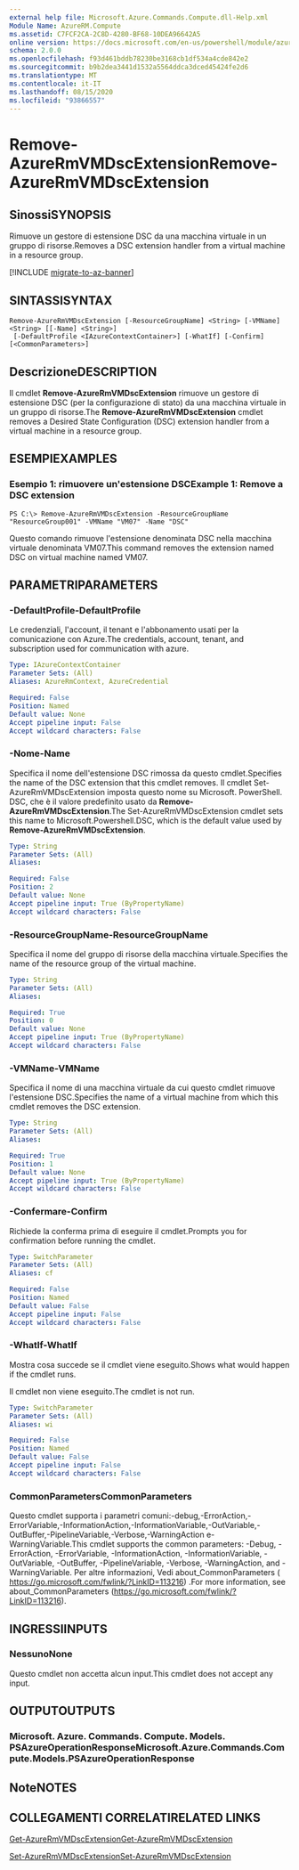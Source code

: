 ```yaml
---
external help file: Microsoft.Azure.Commands.Compute.dll-Help.xml
Module Name: AzureRM.Compute
ms.assetid: C7FCF2CA-2C8D-4280-BF68-10DEA96642A5
online version: https://docs.microsoft.com/en-us/powershell/module/azurerm.compute/remove-azurermvmdscextension
schema: 2.0.0
ms.openlocfilehash: f93d461bddb78230be3168cb1df534a4cde842e2
ms.sourcegitcommit: b9b2dea3441d1532a5564ddca3dced45424fe2d6
ms.translationtype: MT
ms.contentlocale: it-IT
ms.lasthandoff: 08/15/2020
ms.locfileid: "93866557"
---
```

# <span data-ttu-id="50d4c-101">Remove-AzureRmVMDscExtension</span><span class="sxs-lookup"><span data-stu-id="50d4c-101">Remove-AzureRmVMDscExtension</span></span>

## <span data-ttu-id="50d4c-102">Sinossi</span><span class="sxs-lookup"><span data-stu-id="50d4c-102">SYNOPSIS</span></span>
<span data-ttu-id="50d4c-103">Rimuove un gestore di estensione DSC da una macchina virtuale in un gruppo di risorse.</span><span class="sxs-lookup"><span data-stu-id="50d4c-103">Removes a DSC extension handler from a virtual machine in a resource group.</span></span>

[!INCLUDE [migrate-to-az-banner](../../includes/migrate-to-az-banner.md)]

## <span data-ttu-id="50d4c-104">SINTASSI</span><span class="sxs-lookup"><span data-stu-id="50d4c-104">SYNTAX</span></span>

```
Remove-AzureRmVMDscExtension [-ResourceGroupName] <String> [-VMName] <String> [[-Name] <String>]
 [-DefaultProfile <IAzureContextContainer>] [-WhatIf] [-Confirm] [<CommonParameters>]
```

## <span data-ttu-id="50d4c-105">Descrizione</span><span class="sxs-lookup"><span data-stu-id="50d4c-105">DESCRIPTION</span></span>
<span data-ttu-id="50d4c-106">Il cmdlet **Remove-AzureRmVMDscExtension** rimuove un gestore di estensione DSC (per la configurazione di stato) da una macchina virtuale in un gruppo di risorse.</span><span class="sxs-lookup"><span data-stu-id="50d4c-106">The **Remove-AzureRmVMDscExtension** cmdlet removes a Desired State Configuration (DSC) extension handler from a virtual machine in a resource group.</span></span>

## <span data-ttu-id="50d4c-107">ESEMPI</span><span class="sxs-lookup"><span data-stu-id="50d4c-107">EXAMPLES</span></span>

### <span data-ttu-id="50d4c-108">Esempio 1: rimuovere un'estensione DSC</span><span class="sxs-lookup"><span data-stu-id="50d4c-108">Example 1: Remove a DSC extension</span></span>
```
PS C:\> Remove-AzureRmVMDscExtension -ResourceGroupName "ResourceGroup001" -VMName "VM07" -Name "DSC"
```

<span data-ttu-id="50d4c-109">Questo comando rimuove l'estensione denominata DSC nella macchina virtuale denominata VM07.</span><span class="sxs-lookup"><span data-stu-id="50d4c-109">This command removes the extension named DSC on virtual machine named VM07.</span></span>

## <span data-ttu-id="50d4c-110">PARAMETRI</span><span class="sxs-lookup"><span data-stu-id="50d4c-110">PARAMETERS</span></span>

### <span data-ttu-id="50d4c-111">-DefaultProfile</span><span class="sxs-lookup"><span data-stu-id="50d4c-111">-DefaultProfile</span></span>
<span data-ttu-id="50d4c-112">Le credenziali, l'account, il tenant e l'abbonamento usati per la comunicazione con Azure.</span><span class="sxs-lookup"><span data-stu-id="50d4c-112">The credentials, account, tenant, and subscription used for communication with azure.</span></span>

```yaml
Type: IAzureContextContainer
Parameter Sets: (All)
Aliases: AzureRmContext, AzureCredential

Required: False
Position: Named
Default value: None
Accept pipeline input: False
Accept wildcard characters: False
```

### <span data-ttu-id="50d4c-113">-Nome</span><span class="sxs-lookup"><span data-stu-id="50d4c-113">-Name</span></span>
<span data-ttu-id="50d4c-114">Specifica il nome dell'estensione DSC rimossa da questo cmdlet.</span><span class="sxs-lookup"><span data-stu-id="50d4c-114">Specifies the name of the DSC extension that this cmdlet removes.</span></span>
<span data-ttu-id="50d4c-115">Il cmdlet Set-AzureRmVMDscExtension imposta questo nome su Microsoft. PowerShell. DSC, che è il valore predefinito usato da **Remove-AzureRmVMDscExtension**.</span><span class="sxs-lookup"><span data-stu-id="50d4c-115">The Set-AzureRmVMDscExtension cmdlet sets this name to Microsoft.Powershell.DSC, which is the default value used by **Remove-AzureRmVMDscExtension**.</span></span>

```yaml
Type: String
Parameter Sets: (All)
Aliases: 

Required: False
Position: 2
Default value: None
Accept pipeline input: True (ByPropertyName)
Accept wildcard characters: False
```

### <span data-ttu-id="50d4c-116">-ResourceGroupName</span><span class="sxs-lookup"><span data-stu-id="50d4c-116">-ResourceGroupName</span></span>
<span data-ttu-id="50d4c-117">Specifica il nome del gruppo di risorse della macchina virtuale.</span><span class="sxs-lookup"><span data-stu-id="50d4c-117">Specifies the name of the resource group of the virtual machine.</span></span>

```yaml
Type: String
Parameter Sets: (All)
Aliases: 

Required: True
Position: 0
Default value: None
Accept pipeline input: True (ByPropertyName)
Accept wildcard characters: False
```

### <span data-ttu-id="50d4c-118">-VMName</span><span class="sxs-lookup"><span data-stu-id="50d4c-118">-VMName</span></span>
<span data-ttu-id="50d4c-119">Specifica il nome di una macchina virtuale da cui questo cmdlet rimuove l'estensione DSC.</span><span class="sxs-lookup"><span data-stu-id="50d4c-119">Specifies the name of a virtual machine from which this cmdlet removes the DSC extension.</span></span>

```yaml
Type: String
Parameter Sets: (All)
Aliases: 

Required: True
Position: 1
Default value: None
Accept pipeline input: True (ByPropertyName)
Accept wildcard characters: False
```

### <span data-ttu-id="50d4c-120">-Confermare</span><span class="sxs-lookup"><span data-stu-id="50d4c-120">-Confirm</span></span>
<span data-ttu-id="50d4c-121">Richiede la conferma prima di eseguire il cmdlet.</span><span class="sxs-lookup"><span data-stu-id="50d4c-121">Prompts you for confirmation before running the cmdlet.</span></span>

```yaml
Type: SwitchParameter
Parameter Sets: (All)
Aliases: cf

Required: False
Position: Named
Default value: False
Accept pipeline input: False
Accept wildcard characters: False
```

### <span data-ttu-id="50d4c-122">-WhatIf</span><span class="sxs-lookup"><span data-stu-id="50d4c-122">-WhatIf</span></span>
<span data-ttu-id="50d4c-123">Mostra cosa succede se il cmdlet viene eseguito.</span><span class="sxs-lookup"><span data-stu-id="50d4c-123">Shows what would happen if the cmdlet runs.</span></span>

<span data-ttu-id="50d4c-124">Il cmdlet non viene eseguito.</span><span class="sxs-lookup"><span data-stu-id="50d4c-124">The cmdlet is not run.</span></span>

```yaml
Type: SwitchParameter
Parameter Sets: (All)
Aliases: wi

Required: False
Position: Named
Default value: False
Accept pipeline input: False
Accept wildcard characters: False
```

### <span data-ttu-id="50d4c-125">CommonParameters</span><span class="sxs-lookup"><span data-stu-id="50d4c-125">CommonParameters</span></span>
<span data-ttu-id="50d4c-126">Questo cmdlet supporta i parametri comuni:-debug,-ErrorAction,-ErrorVariable,-InformationAction,-InformationVariable,-OutVariable,-OutBuffer,-PipelineVariable,-Verbose,-WarningAction e-WarningVariable.</span><span class="sxs-lookup"><span data-stu-id="50d4c-126">This cmdlet supports the common parameters: -Debug, -ErrorAction, -ErrorVariable, -InformationAction, -InformationVariable, -OutVariable, -OutBuffer, -PipelineVariable, -Verbose, -WarningAction, and -WarningVariable.</span></span> <span data-ttu-id="50d4c-127">Per altre informazioni, Vedi about_CommonParameters ( https://go.microsoft.com/fwlink/?LinkID=113216) .</span><span class="sxs-lookup"><span data-stu-id="50d4c-127">For more information, see about_CommonParameters (https://go.microsoft.com/fwlink/?LinkID=113216).</span></span>

## <span data-ttu-id="50d4c-128">INGRESSI</span><span class="sxs-lookup"><span data-stu-id="50d4c-128">INPUTS</span></span>

### <span data-ttu-id="50d4c-129">Nessuno</span><span class="sxs-lookup"><span data-stu-id="50d4c-129">None</span></span>
<span data-ttu-id="50d4c-130">Questo cmdlet non accetta alcun input.</span><span class="sxs-lookup"><span data-stu-id="50d4c-130">This cmdlet does not accept any input.</span></span>

## <span data-ttu-id="50d4c-131">OUTPUT</span><span class="sxs-lookup"><span data-stu-id="50d4c-131">OUTPUTS</span></span>

### <span data-ttu-id="50d4c-132">Microsoft. Azure. Commands. Compute. Models. PSAzureOperationResponse</span><span class="sxs-lookup"><span data-stu-id="50d4c-132">Microsoft.Azure.Commands.Compute.Models.PSAzureOperationResponse</span></span>

## <span data-ttu-id="50d4c-133">Note</span><span class="sxs-lookup"><span data-stu-id="50d4c-133">NOTES</span></span>

## <span data-ttu-id="50d4c-134">COLLEGAMENTI CORRELATI</span><span class="sxs-lookup"><span data-stu-id="50d4c-134">RELATED LINKS</span></span>

[<span data-ttu-id="50d4c-135">Get-AzureRmVMDscExtension</span><span class="sxs-lookup"><span data-stu-id="50d4c-135">Get-AzureRmVMDscExtension</span></span>](./Get-AzureRmVMDscExtension.md)

[<span data-ttu-id="50d4c-136">Set-AzureRmVMDscExtension</span><span class="sxs-lookup"><span data-stu-id="50d4c-136">Set-AzureRmVMDscExtension</span></span>](./Set-AzureRmVMDscExtension.md)


